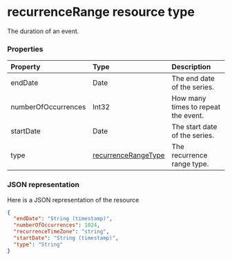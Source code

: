 # recurrenceRange resource type

The duration of an event.

### Properties

| Property	   | Type	|Description|
|:---------------|:--------|:----------|
|endDate|Date|The end date of the series.|
|numberOfOccurrences|Int32|How many times to repeat the event.|
|startDate|Date|The start date of the series.|
|type|[recurrenceRangeType](recurrenceRangeType.md)|The recurrence range type.|


### JSON representation

Here is a JSON representation of the resource

<!-- {
  "blockType": "resource",
  "optionalProperties": [

  ],
  "@odata.type": "microsoft.graph.recurrencerange"
}-->

```json
{
  "endDate": "String (timestamp)",
  "numberOfOccurrences": 1024,
  "recurrenceTimeZone": "string",
  "startDate": "String (timestamp)",
  "type": "String"
}

```

<!-- uuid: 8fcb5dbc-d5aa-4681-8e31-b001d5168d79
2015-10-25 14:57:30 UTC -->
<!-- {
  "type": "#page.annotation",
  "description": "recurrenceRange resource",
  "keywords": "",
  "section": "documentation",
  "tocPath": ""
}-->
